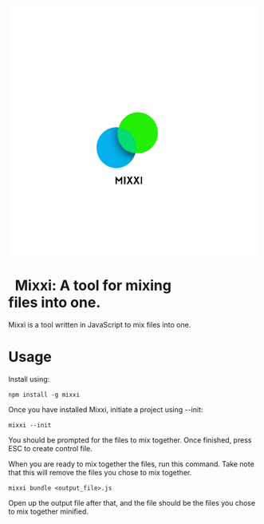 ![Mixxi](logo.png)
#   ‏‏‎  ‏‏‎  ‏‏‎  ‏‏‎  ‏‏‎ Mixxi: A tool for mixing  ‏‏‎  ‏‏‎  ‏‏‎  ‏‏‎  ‏‏‎  ‏‏‎  ‏‏‎  ‏‏‎  ‏‏‎  ‏‏‎  ‏‏‎  ‏‏‎  ‏‏‎  ‏‏‎  ‏‏‎  ‏‏‎  ‏‏‎  ‏‏‎  files into one.
Mixxi is a tool written in JavaScript to mix files into one.

# Usage
Install using:

```
npm install -g mixxi
```
Once you have installed Mixxi, initiate a project using --init:

```
mixxi --init
```
You should be prompted for the files to mix together.
Once finished, press ESC to create control file.

When you are ready to mix together the files, run this command. Take note that this will remove the files you chose to mix together.
```
mixxi bundle <output_file>.js
```
Open up the output file after that, and the file should be the files you chose to mix together minified.